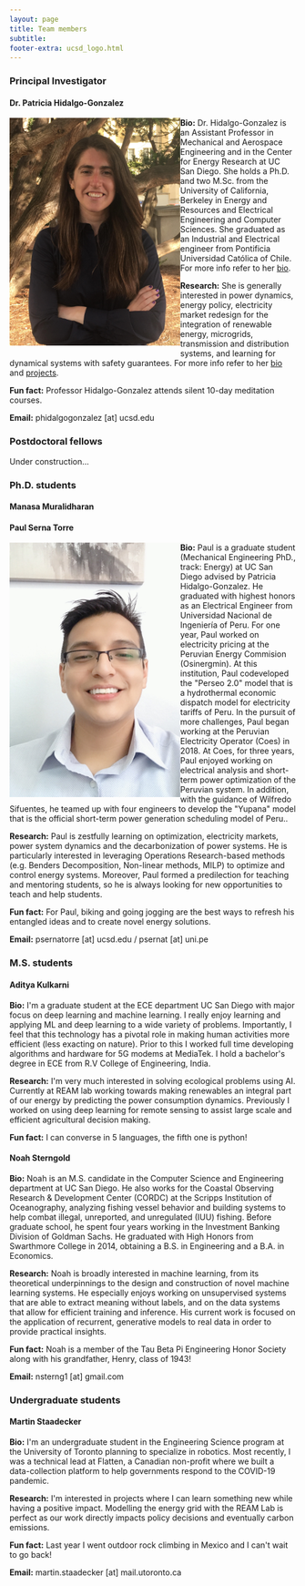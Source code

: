 ```yaml
---
layout: page
title: Team members
subtitle: 
footer-extra: ucsd_logo.html
---
```


### Principal Investigator
 

#### Dr. Patricia Hidalgo-Gonzalez

<img align="left" src="/assets/img/2019_Hidalgo-Gonzalez.png" width="300" style="padding-bottom: 10px;" style="padding-right: 10px;"/>

**Bio:** Dr. Hidalgo-Gonzalez is an Assistant Professor in Mechanical and Aerospace Engineering and in 
the Center for Energy Research at UC San Diego. She holds a Ph.D. and two M.Sc. from the University of California, 
Berkeley in Energy and Resources and Electrical Engineering and Computer Sciences. 
She graduated as an Industrial and Electrical engineer from Pontificia Universidad 
Católica of Chile. For more info refer to her [bio](phg.md).

**Research:** She is generally interested in power dynamics, energy policy, electricity market redesign for the integration 
of renewable energy, microgrids, transmission and distribution systems, and learning 
for dynamical systems with safety guarantees. For more info refer to her [bio](phg.md) and [projects](projects.md).

**Fun fact:** Professor Hidalgo-Gonzalez attends silent 10-day meditation courses.

**Email:** phidalgogonzalez [at] ucsd.edu


### Postdoctoral fellows
 

Under construction...


### Ph.D. students
 

#### Manasa Muralidharan


#### Paul Serna Torre

<img align="left" src="/assets/img/Paul_Serna-Torre.png" width="300" style="padding-bottom: 10px;" style="padding-right: 10px;"/>

**Bio:** Paul is a graduate student (Mechanical Engineering PhD., track: Energy) 
at UC San Diego advised by Patricia Hidalgo-Gonzalez. He graduated with highest 
honors as an Electrical Engineer from Universidad Nacional de Ingeniería of Peru. 
For one year, Paul worked on electricity pricing at the Peruvian Energy Commision (Osinergmin).
 At this institution, Paul codeveloped the "Perseo 2.0" model that is a hydrothermal economic 
 dispatch model for electricity tariffs of Peru. In the pursuit of more challenges, 
 Paul began working at the Peruvian Electricity Operator (Coes) in 2018. At Coes, 
 for three years, Paul enjoyed working on electrical analysis and short-term power 
 optimization of the Peruvian system. In addition, with the guidance of Wilfredo Sifuentes, 
 he teamed up with four engineers to develop the "Yupana" model that is the official 
 short-term power generation scheduling model of Peru..

**Research:** Paul is zestfully learning on optimization, electricity markets, 
power system dynamics and the decarbonization of power systems. He is particularly 
interested in leveraging Operations Research-based methods (e.g. Benders Decomposition, 
Non-linear methods, MILP) to optimize and control energy systems. Moreover, 
Paul formed a predilection for teaching and mentoring students, so he is always 
looking for new opportunities to teach and help students.

**Fun fact:** For Paul, biking and going jogging are the best ways to refresh his 
entangled ideas and to create novel energy solutions.

**Email:** psernatorre [at] ucsd.edu / psernat [at] uni.pe 


### M.S. students
 

#### Aditya Kulkarni

**Bio:** I'm a graduate student at the ECE department UC San Diego with major focus
 on deep learning and machine learning. I really enjoy learning and applying ML and 
 deep learning to a wide variety of problems. Importantly, I feel that this technology 
 has a pivotal role in making human activities more efficient (less exacting on nature). 
 Prior to this I worked full time developing algorithms and hardware for 5G modems at 
 MediaTek. I hold a bachelor's degree in ECE from R.V College of Engineering, India.
 
**Research:** I'm very much interested in solving ecological problems using AI. 
Currently at REAM lab working towards making renewables an integral part of our 
energy by predicting the power consumption dynamics. Previously I worked on using 
deep learning for remote sensing to assist large scale and efficient agricultural 
decision making. 

**Fun fact:**  I can converse in 5 languages, the fifth one is python!

#### Noah Sterngold

**Bio:** Noah is an M.S. candidate in the Computer Science and Engineering department at
 UC San Diego. He also works for the Coastal Observing Research & Development Center 
 (CORDC) at the Scripps Institution of Oceanography, analyzing fishing vessel behavior
  and building systems to help combat illegal, unreported, and unregulated (IUU) fishing. 
  Before graduate school, he spent four years working in the Investment Banking Division 
  of Goldman Sachs. He graduated with High Honors from Swarthmore College in 2014, 
  obtaining a B.S. in Engineering and a B.A. in Economics.
  
**Research:** Noah is broadly interested in machine learning, from its theoretical underpinnings 
to the design and construction of novel machine learning systems. He especially 
enjoys working on unsupervised systems that are able to extract meaning without 
labels, and on the data systems that allow for efficient training and inference. 
His current work is focused on the application of recurrent, generative models to 
real data in order to provide practical insights.  

**Fun fact:**  Noah is a member of the Tau Beta Pi Engineering Honor Society along with his grandfather, Henry, class of 1943!

**Email:** nsterng1 [at] gmail.com


### Undergraduate students
 

#### Martin Staadecker

**Bio:**  I'm an undergraduate student in the Engineering Science program at the 
University of Toronto planning to specialize in robotics. Most recently, I was a 
technical lead at Flatten, a Canadian non-profit where we built a data-collection 
platform to help governments respond to the COVID-19 pandemic.

**Research:** I'm interested in projects where I can learn something new 
while having a positive impact. Modelling the energy grid with the REAM Lab 
is perfect as our work directly impacts policy decisions and eventually carbon emissions.

**Fun fact:** Last year I went outdoor rock climbing in Mexico and I can't wait to go back!

**Email:** martin.staadecker [at] mail.utoronto.ca






